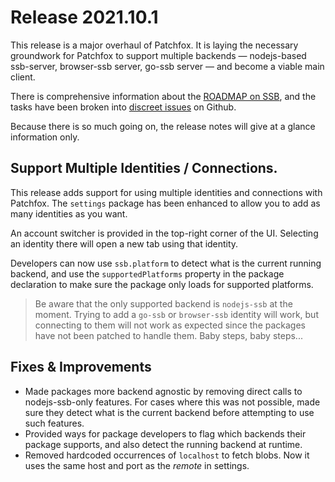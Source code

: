 # Release 2021.10.1

This release is a major overhaul of Patchfox. It is laying the necessary groundwork for Patchfox to support multiple backends — nodejs-based ssb-server, browser-ssb server, go-ssb server — and become a viable main client.

There is comprehensive information about the [ROADMAP on SSB](ssb:message/sha256/Y2iyBckEhcWvxX6a1-9ELeP6wFYD80QNdhvR50V1C7E=), and the tasks have been broken into [discreet issues](https://github.com/soapdog/patchfox/issues) on Github.

Because there is so much going on, the release notes will give at a glance information only.

## Support Multiple Identities / Connections.

This release adds support for using multiple identities and connections with Patchfox. The `settings` package has been enhanced to allow you to add as many identities as you want.

An account switcher is provided in the top-right corner of the UI. Selecting an identity there will open a new tab using that identity.

Developers can now use `ssb.platform` to detect what is the current running backend, and use the `supportedPlatforms` property in the package declaration to make sure the package only loads for supported platforms.

> Be aware that the only supported backend is `nodejs-ssb` at the moment. Trying to add a `go-ssb` or `browser-ssb` identity will work, but connecting to them will not work as expected since the packages have not been patched to handle them. Baby steps, baby steps...

## Fixes & Improvements

* Made packages more backend agnostic by removing direct calls to nodejs-ssb-only features. For cases where this was not possible, made sure they detect what is the current backend before attempting to use such features.
* Provided ways for package developers to flag which backends their package supports, and also detect the running backend at runtime.
* Removed hardcoded occurrences of `localhost` to fetch blobs. Now it uses the same host and port as the _remote_ in settings.
